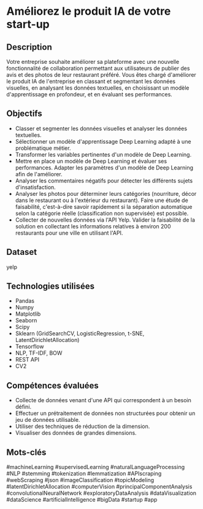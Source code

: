 # Améliorez le produit IA de votre start-up

## Description
Votre entreprise souhaite améliorer sa plateforme avec une nouvelle fonctionnalité de collaboration permettant aux utilisateurs de publier des avis et des photos de leur restaurant préféré. Vous êtes chargé d'améliorer le produit IA de l'entreprise en classant et segmentant les données visuelles, en analysant les données textuelles, en choisissant un modèle d'apprentissage en profondeur, et en évaluant ses performances.

## Objectifs
- Classer et segmenter les données visuelles et analyser les données textuelles.
- Sélectionner un modèle d'apprentissage Deep Learning adapté à une problématique métier.
- Transformer les variables pertinentes d'un modèle de Deep Learning.
- Mettre en place un modèle de Deep Learning et évaluer ses performances. Adapter les paramètres d'un modèle de Deep Learning afin de l'améliorer.
- Analyser les commentaires négatifs pour détecter les différents sujets d'insatisfaction.
- Analyser les photos pour déterminer leurs catégories (nourriture, décor dans le restaurant ou à l'extérieur du restaurant). Faire une étude de faisabilité, c'est-à-dire savoir rapidement si la séparation automatique selon la catégorie réelle (classification non supervisée) est possible.
- Collecter de nouvelles données via l'API Yelp. Valider la faisabilité de la solution en collectant les informations relatives à environ 200 restaurants pour une ville en utilisant l'API.

## Dataset
yelp

## Technologies utilisées
- Pandas
- Numpy
- Matplotlib
- Seaborn
- Scipy
- Sklearn (GridSearchCV, LogisticRegression, t-SNE, LatentDirichletAllocation)
- Tensorflow
- NLP, TF-IDF, BOW
- REST API
- CV2

## Compétences évaluées
- Collecte de données venant d'une API qui correspondent à un besoin défini.
- Effectuer un prétraitement de données non structurées pour obtenir un jeu de données utilisable.
- Utiliser des techniques de réduction de la dimension.
- Visualiser des données de grandes dimensions.

## Mots-clés
#machineLearning #supervisedLearning #naturalLanguageProcessing #NLP #stemming #tokenization #lemmatization #APIscraping #webScraping #json #imageClassification #topicModeling #latentDirichletAllocation #computerVision #principalComponentAnalysis #convolutionalNeuralNetwork #exploratoryDataAnalysis #dataVisualization #dataScience #artificialIntelligence #bigData #startup #app